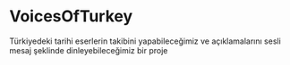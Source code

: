 # VoicesOfTurkey
 Türkiyedeki tarihi eserlerin takibini yapabileceğimiz ve açıklamalarını sesli mesaj şeklinde dinleyebileceğimiz bir proje
